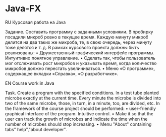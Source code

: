 # Java-FX
RU
Курсовая работа на Java 

Задание.
Составить программу с заданными условиями. В пробирку посадили микроб ровно в текущее время.
Каждую минуту микроб делится на два таких же микроба, те, в свою очередь, через минуту тоже делятся и т. д. 
В рамках курсового проекта должны быть реализованы: 
•	Дружественный графический интерфейс программы. Интуитивно понятное управление. 
•	Сделать так, чтобы пользователь мог отслеживать рост микробов и указывать время, 
когда количество микробов должно перестать увеличиваться. 
•	Меню «О программе», содержащее вкладки «Справка», «О разработчике».

EN
Course work in Java

Task. Create a program with the specified conditions. In a test tube planted microbe exactly at the current time.
Every minute the microbe is divided into two of the same microbe, those, in turn, in a minute, too, are
divided, etc. In the framework of the course project should be performed:
• user-friendly graphical interface of the program. Intuitive control. 
• Make it so that the user can track the growth of microbes and indicate the time when the number of microbes should stop increasing.
• Menu "About" containing tabs" help","about developer".

